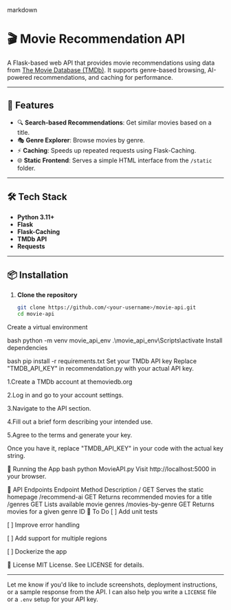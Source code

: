 markdown
# 🎬 Movie Recommendation API

A Flask-based web API that provides movie recommendations using data from [The Movie Database (TMDb)](https://www.themoviedb.org/). It supports genre-based browsing, AI-powered recommendations, and caching for performance.

---

## 🚀 Features

- 🔍 **Search-based Recommendations**: Get similar movies based on a title.
- 🎭 **Genre Explorer**: Browse movies by genre.
- ⚡ **Caching**: Speeds up repeated requests using Flask-Caching.
- 🌐 **Static Frontend**: Serves a simple HTML interface from the `/static` folder.

---

## 🛠️ Tech Stack

- **Python 3.11+**
- **Flask**
- **Flask-Caching**
- **TMDb API**
- **Requests**

---

## 📦 Installation

1. **Clone the repository**  
   ```bash
   git clone https://github.com/<your-username>/movie-api.git
   cd movie-api
Create a virtual environment

bash
python -m venv movie_api_env
.\movie_api_env\Scripts\activate
Install dependencies

bash
pip install -r requirements.txt
Set your TMDb API key Replace "TMDB_API_KEY" in recommendation.py with your actual API key.

1.Create a TMDb account at themoviedb.org

2.Log in and go to your account settings.

3.Navigate to the API section.

4.Fill out a brief form describing your intended use.

5.Agree to the terms and generate your key.

Once you have it, replace "TMDB_API_KEY" in your code with the actual key string.

🧪 Running the App
bash
python MovieAPI.py
Visit http://localhost:5000 in your browser.

📁 API Endpoints
Endpoint	Method	Description
/	GET	Serves the static homepage
/recommend-ai	GET	Returns recommended movies for a title
/genres	GET	Lists available movie genres
/movies-by-genre	GET	Returns movies for a given genre ID
🧼 To Do
[ ] Add unit tests

[ ] Improve error handling

[ ] Add support for multiple regions

[ ] Dockerize the app

📜 License
MIT License. See LICENSE for details.


---

Let me know if you'd like to include screenshots, deployment instructions, or a sample response from the API. I can also help you write a `LICENSE` file or a `.env` setup for your API key.
